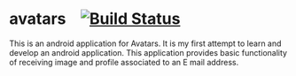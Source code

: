 avatars&nbsp;&nbsp;&nbsp;&nbsp;[![Build Status](https://travis-ci.org/Nishi-Inc/avatars.png)](https://travis-ci.org/Nishi-Inc/avatars)
=========

This is an android application for Avatars. It is my first attempt to learn and develop an android application. This application provides basic functionality of receiving image and
profile associated to an E mail address.